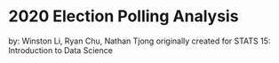 # 2020 Election Polling Analysis 

by: Winston Li, Ryan Chu, Nathan Tjong
originally created for STATS 15: Introduction to Data Science